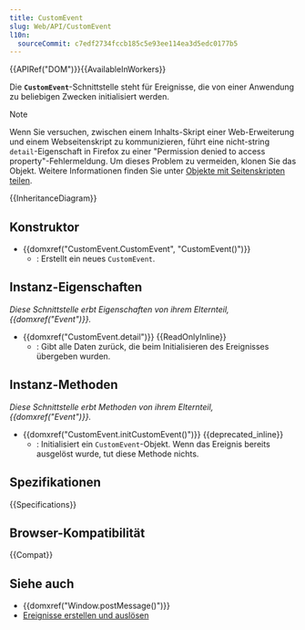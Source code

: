 ```yaml
---
title: CustomEvent
slug: Web/API/CustomEvent
l10n:
  sourceCommit: c7edf2734fccb185c5e93ee114ea3d5edc0177b5
---
```


{{APIRef("DOM")}}{{AvailableInWorkers}}

Die **`CustomEvent`**-Schnittstelle steht für Ereignisse, die von einer Anwendung zu beliebigen Zwecken initialisiert werden.

> [!NOTE]
> Wenn Sie versuchen, zwischen einem Inhalts-Skript einer Web-Erweiterung und einem Webseitenskript zu kommunizieren, führt eine nicht-string `detail`-Eigenschaft in Firefox zu einer "Permission denied to access property"-Fehlermeldung. Um dieses Problem zu vermeiden, klonen Sie das Objekt. Weitere Informationen finden Sie unter [Objekte mit Seitenskripten teilen](/de/docs/Mozilla/Add-ons/WebExtensions/Sharing_objects_with_page_scripts).

{{InheritanceDiagram}}

## Konstruktor

- {{domxref("CustomEvent.CustomEvent", "CustomEvent()")}}
  - : Erstellt ein neues `CustomEvent`.

## Instanz-Eigenschaften

_Diese Schnittstelle erbt Eigenschaften von ihrem Elternteil, {{domxref("Event")}}._

- {{domxref("CustomEvent.detail")}} {{ReadOnlyInline}}
  - : Gibt alle Daten zurück, die beim Initialisieren des Ereignisses übergeben wurden.

## Instanz-Methoden

_Diese Schnittstelle erbt Methoden von ihrem Elternteil, {{domxref("Event")}}._

- {{domxref("CustomEvent.initCustomEvent()")}} {{deprecated_inline}}
  - : Initialisiert ein `CustomEvent`-Objekt. Wenn das Ereignis bereits ausgelöst wurde, tut diese Methode nichts.

## Spezifikationen

{{Specifications}}

## Browser-Kompatibilität

{{Compat}}

## Siehe auch

- {{domxref("Window.postMessage()")}}
- [Ereignisse erstellen und auslösen](/de/docs/Web/Events/Creating_and_triggering_events)
